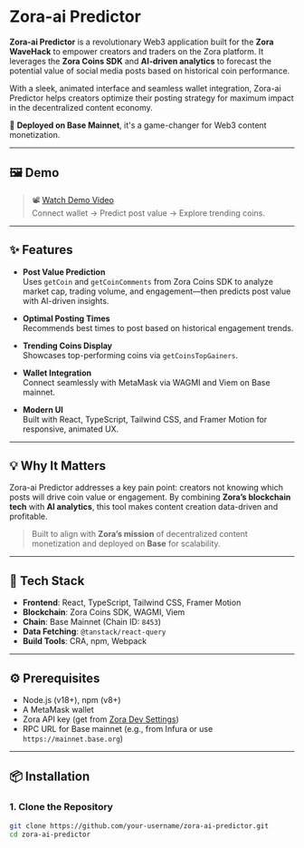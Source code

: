 # Zora-ai Predictor

**Zora-ai Predictor** is a revolutionary Web3 application built for the **Zora WaveHack** to empower creators and traders on the Zora platform. It leverages the **Zora Coins SDK** and **AI-driven analytics** to forecast the potential value of social media posts based on historical coin performance.

With a sleek, animated interface and seamless wallet integration, Zora-ai Predictor helps creators optimize their posting strategy for maximum impact in the decentralized content economy.

🚀 **Deployed on Base Mainnet**, it's a game-changer for Web3 content monetization.

---

## 🖼️ Demo

<!-- Replace with actual demo GIF or screenshot -->
> 📽️ [Watch Demo Video](#)  
> Connect wallet → Predict post value → Explore trending coins.

---

## ✨ Features

- **Post Value Prediction**  
  Uses `getCoin` and `getCoinComments` from Zora Coins SDK to analyze market cap, trading volume, and engagement—then predicts post value with AI-driven insights.

- **Optimal Posting Times**  
  Recommends best times to post based on historical engagement trends.

- **Trending Coins Display**  
  Showcases top-performing coins via `getCoinsTopGainers`.

- **Wallet Integration**  
  Connect seamlessly with MetaMask via WAGMI and Viem on Base mainnet.

- **Modern UI**  
  Built with React, TypeScript, Tailwind CSS, and Framer Motion for responsive, animated UX.

---

## 💡 Why It Matters

Zora-ai Predictor addresses a key pain point: creators not knowing which posts will drive coin value or engagement. By combining **Zora’s blockchain tech** with **AI analytics**, this tool makes content creation data-driven and profitable.

> Built to align with **Zora’s mission** of decentralized content monetization and deployed on **Base** for scalability.

---

## 🧠 Tech Stack

- **Frontend**: React, TypeScript, Tailwind CSS, Framer Motion  
- **Blockchain**: Zora Coins SDK, WAGMI, Viem  
- **Chain**: Base Mainnet (Chain ID: `8453`)  
- **Data Fetching**: `@tanstack/react-query`  
- **Build Tools**: CRA, npm, Webpack  

---

## ⚙️ Prerequisites

- Node.js (v18+), npm (v8+)
- A MetaMask wallet
- Zora API key (get from [Zora Dev Settings](https://zora.co))
- RPC URL for Base mainnet (e.g., from Infura or use `https://mainnet.base.org`)

---

## 📦 Installation

### 1. Clone the Repository

```bash
git clone https://github.com/your-username/zora-ai-predictor.git
cd zora-ai-predictor
